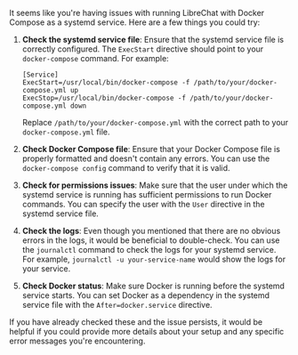 It seems like you're having issues with running LibreChat with Docker Compose as a systemd service. Here are a few things you could try:

1. **Check the systemd service file**: Ensure that the systemd service file is correctly configured. The `ExecStart` directive should point to your `docker-compose` command. For example:

    ```
    [Service]
    ExecStart=/usr/local/bin/docker-compose -f /path/to/your/docker-compose.yml up
    ExecStop=/usr/local/bin/docker-compose -f /path/to/your/docker-compose.yml down
    ```

    Replace `/path/to/your/docker-compose.yml` with the correct path to your `docker-compose.yml` file.

2. **Check Docker Compose file**: Ensure that your Docker Compose file is properly formatted and doesn't contain any errors. You can use the `docker-compose config` command to verify that it is valid.

3. **Check for permissions issues**: Make sure that the user under which the systemd service is running has sufficient permissions to run Docker commands. You can specify the user with the `User` directive in the systemd service file.

4. **Check the logs**: Even though you mentioned that there are no obvious errors in the logs, it would be beneficial to double-check. You can use the `journalctl` command to check the logs for your systemd service. For example, `journalctl -u your-service-name` would show the logs for your service.

5. **Check Docker status**: Make sure Docker is running before the systemd service starts. You can set Docker as a dependency in the systemd service file with the `After=docker.service` directive.

If you have already checked these and the issue persists, it would be helpful if you could provide more details about your setup and any specific error messages you're encountering.